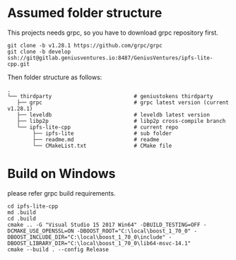 # Assumed folder structure
This projects needs grpc, so you have to download grpc repository first.

    git clone -b v1.28.1 https://github.com/grpc/grpc
    git clone -b develop ssh://git@gitlab.geniusventures.io:8487/GeniusVentures/ipfs-lite-cpp.git

Then folder structure as follows:

    .
    └── thirdparty                          # geniustokens thirdparty
       ├── grpc                             # grpc latest version (current v1.28.1)
       ├── leveldb                          # leveldb latest version
       ├── libp2p                           # libp2p cross-compile branch
       └── ipfs-lite-cpp                    # current repo
            ├── ipfs-lite                   # sub folder
            ├── readme.md                   # readme
            └── CMakeList.txt               # CMake file
 
# Build on Windows
please refer grpc build requirements.

    cd ipfs-lite-cpp
    md .build
    cd .build
    cmake .. -G "Visual Studio 15 2017 Win64" -DBUILD_TESTING=OFF -DCMAKE_USE_OPENSSL=ON -DBOOST_ROOT="C:\local\boost_1_70_0" -DBOOST_INCLUDE_DIR="C:\local\boost_1_70_0\include" -DBOOST_LIBRARY_DIR="C:\local\boost_1_70_0\lib64-msvc-14.1"
    cmake --build . --config Release

